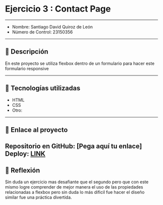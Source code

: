 # Ejercicio 3 : Contact Page

---

- Nombre: Santiago David Quiroz de León
- Número de Control: 23150356

---

## 📌 Descripción
En este proyecto se utiliza flexbox dentro de un formulario para
hacer este formulario responsive 


---

## 🚀 Tecnologías utilizadas
- HTML  
- CSS  
- Otro: 

---

## 🔗 Enlace al proyecto
Repositorio en GitHub: [Pega aquí tu enlace]  
Deploy: [LINK](http://yomidev.github.io/newsletter/)
---

## 📝 Reflexión
Sin duda un ejercicio mas desafiante que el segundo pero que con este mismo logre comprender de mejor manera
el uso de las propiedades relacionadas a flexbox pero sin duda lo más dificil fue hacer el diseño similar
fue una práctica divertida.
